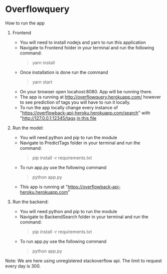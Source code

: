 # Overflowquery

How to run the app
1. Frontend
    - You will need to install nodejs and yarn to run this application
    - Navigate to Frontend folder in your terminal and run the following command:
        > yarn install
    - Once installation is done run the command
        > yarn start
    - On your browser open locahost:8080. App will be running there.
    - The app is running at http://overflowquery.herokuapp.com/  however to see prediction of tags you will have to run it locally.
    - To run the app locally change every instance of "https://overflowback-api-heroku.herokuapp.com/search" with "http://127.0.0.1:12345/tags   [in this file](https://github.com/sunitasen/queryOverflow/blob/master/FrontEnd/src/Components/DisplayPage/DisplayPage.js)

2. Run the model:
    - You will need python and pip to run the module
    - Navigate to PredictTags folder in your terminal and run the command:
        > pip install -r requirements.txt
    - To run app.py use the following command
        > python app.py
    - This app is running at "https://overflowback-api-heroku.herokuapp.com"

3. Run the backend:
    - You will need python and pip to run the module
    - Navigate to BackendSearch folder in your terminal and run the command:
        > pip install -r requirements.txt
    - To run app.py use the following command
        > python app.py

Note: We are here using unregistered stackoverflow api. The limit to request every day is 300.